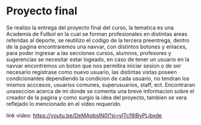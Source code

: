 # Proyecto final
Se realizo la entrega del proyecto final del curso, la tematica es una Academia de Futbol en la cual se forman profesionales en distintas areas referidas al deporte, se reutilizo el codigo de la tercera preentrega, dentro de la pagina encontraremos una navvar, con distintos botones y enlaces, para poder ingresar a las secciones cursos, alumnos, profesores y sugerencias se necesitar estar logeado, en caso de tener un usuario en la navvar encontremos un boton que nos permitira iniciar sesion o de ser necesario registrase como nuevo usuario, las distintas vistas poseen condicionantes dependiendo la condicion de cada usuario, no tendran los mismos acccesos, usuarios comunes, superusuarios, staff, ect. Encontraran unaseccion acerca de mi donde se comenta una breve informacion sobre el creador de la pagina y como surgio la idea del proyecto, tambien se vera reflejado lo mencionado en el video requerido. 

link video: https://youtu.be/DeMAqbsIN0I?si=vITcf8lByPLjbxde
